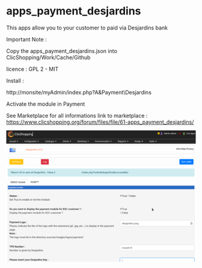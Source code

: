 # apps_payment_desjardins

This apps allow you to your customer to paid via Desjardins bank

Important Note :

Copy the apps_payment_desjardins.json into ClicShopping/Work/Cache/Github

licence  : GPL 2 - MIT

Install :

http://monsite/myAdmin/index.php?A&Payment\Desjardins

Activate the module in Payment

See Marketplace for all informations
link to marketplace : https://www.clicshopping.org/forum/files/file/61-apps_payment_desjardins/

![image](https://github.com/ClicShoppingOfficialModulesV3/apps_payment_desjardins/blob/master/ModuleInfosJson/image.png)



